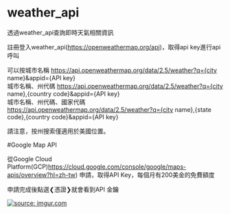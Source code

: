 # weather_api

透過weather_api查詢即時天氣相關資訊

註冊登入weather_api(https://openweathermap.org/api)，取得api key進行api呼叫


可以按城市名稱
https://api.openweathermap.org/data/2.5/weather?q={city name}&appid={API key}<br>
城市名稱、州代碼
https://api.openweathermap.org/data/2.5/weather?q={city name},{country code}&appid={API key}<br>
城市名稱、州代碼、國家代碼
https://api.openweathermap.org/data/2.5/weather?q={city name},{state code},{country code}&appid={API key}<br>

請注意，按州搜索僅適用於美國位置。

#Google Map API

從Google Cloud Platform(GCP)https://cloud.google.com/console/google/maps-apis/overview?hl=zh-tw)
申請，取得API Key，每個月有200美金的免費額度

申請完成後點選❮憑證❯就會看到API 金鑰

<a href="https://imgur.com/JqzOBRP"><img src="https://i.imgur.com/JqzOBRP.png" title="source: imgur.com" /></a>
